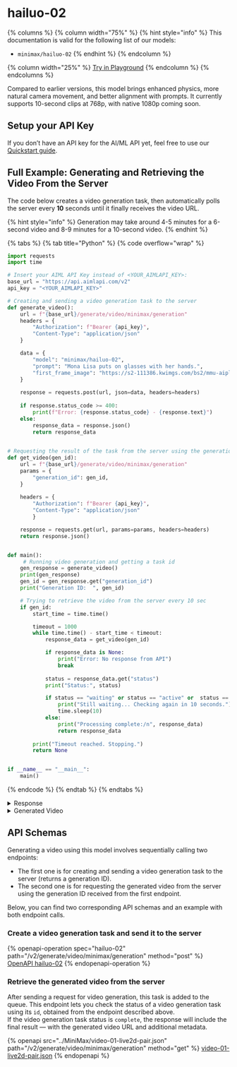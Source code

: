 # hailuo-02

{% columns %}
{% column width="75%" %}
{% hint style="info" %}
This documentation is valid for the following list of our models:

* `minimax/hailuo-02`
{% endhint %}
{% endcolumn %}

{% column width="25%" %}
<a href="https://aimlapi.com/app/?model=minimax/hailuo-02&#x26;mode=video" class="button primary">Try in Playground</a>
{% endcolumn %}
{% endcolumns %}

Compared to earlier versions, this model brings enhanced physics, more natural camera movement, and better alignment with prompts. It currently supports 10-second clips at 768p, with native 1080p coming soon.

## Setup your API Key

If you don’t have an API key for the AI/ML API yet, feel free to use our [Quickstart guide](https://docs.aimlapi.com/quickstart/setting-up).

## Full Example: Generating and Retrieving the Video From the Server

The code below creates a video generation task, then automatically polls the server every **10** seconds until it finally receives the video URL.

{% hint style="info" %}
Generation may take around 4-5 minutes for a 6-second video and 8-9 minutes for a 10-second video.
{% endhint %}

{% tabs %}
{% tab title="Python" %}
{% code overflow="wrap" %}
```python
import requests
import time

# Insert your AIML API Key instead of <YOUR_AIMLAPI_KEY>:
base_url = "https://api.aimlapi.com/v2"
api_key = "<YOUR_AIMLAPI_KEY>"

# Creating and sending a video generation task to the server
def generate_video():
    url = f"{base_url}/generate/video/minimax/generation"
    headers = {
        "Authorization": f"Bearer {api_key}",
        "Content-Type": "application/json"
    }

    data = {
        "model": "minimax/hailuo-02",
        "prompt": "Mona Lisa puts on glasses with her hands.",
        "first_frame_image": "https://s2-111386.kwimgs.com/bs2/mmu-aiplatform-temp/kling/20240620/1.jpeg"      
    }
 
    response = requests.post(url, json=data, headers=headers)
    
    if response.status_code >= 400:
        print(f"Error: {response.status_code} - {response.text}")
    else:
        response_data = response.json()
        return response_data
    

# Requesting the result of the task from the server using the generation_id
def get_video(gen_id):
    url = f"{base_url}/generate/video/minimax/generation"
    params = {
        "generation_id": gen_id,
    }
    
    headers = {
        "Authorization": f"Bearer {api_key}", 
        "Content-Type": "application/json"
        }

    response = requests.get(url, params=params, headers=headers)
    return response.json()


def main():
     # Running video generation and getting a task id
    gen_response = generate_video()
    print(gen_response)
    gen_id = gen_response.get("generation_id")
    print("Generation ID:  ", gen_id)

    # Trying to retrieve the video from the server every 10 sec
    if gen_id:
        start_time = time.time()

        timeout = 1000
        while time.time() - start_time < timeout:
            response_data = get_video(gen_id)

            if response_data is None:
                print("Error: No response from API")
                break
        
            status = response_data.get("status")
            print("Status:", status)

            if status == "waiting" or status == "active" or  status == "queued" or status == "generating":
                print("Still waiting... Checking again in 10 seconds.")
                time.sleep(10)
            else:
                print("Processing complete:/n", response_data)
                return response_data
   
        print("Timeout reached. Stopping.")
        return None     


if __name__ == "__main__":
    main()
```
{% endcode %}
{% endtab %}
{% endtabs %}

<details>

<summary>Response</summary>

{% code overflow="wrap" %}
```json5
{'generation_id': '282052359471184', 'status': 'queued'}
Gen_ID:   282052359471184
Status: queued
Still waiting... Checking again in 10 seconds.
Status: queued
Still waiting... Checking again in 10 seconds.
Status: queued
Still waiting... Checking again in 10 seconds.
Status: queued
Still waiting... Checking again in 10 seconds.
Status: queued
Still waiting... Checking again in 10 seconds.
Status: queued
Still waiting... Checking again in 10 seconds.
Status: generating
Still waiting... Checking again in 10 seconds.
Status: generating
Still waiting... Checking again in 10 seconds.
Status: generating
Still waiting... Checking again in 10 seconds.
Status: generating
Still waiting... Checking again in 10 seconds.
Status: generating
Still waiting... Checking again in 10 seconds.
Status: generating
Still waiting... Checking again in 10 seconds.
Status: generating
Still waiting... Checking again in 10 seconds.
Status: generating
Still waiting... Checking again in 10 seconds.
Status: generating
Still waiting... Checking again in 10 seconds.
Status: generating
Still waiting... Checking again in 10 seconds.
Status: generating
Still waiting... Checking again in 10 seconds.
Status: generating
Still waiting... Checking again in 10 seconds.
Status: generating
Still waiting... Checking again in 10 seconds.
Status: generating
Still waiting... Checking again in 10 seconds.
Status: generating
Still waiting... Checking again in 10 seconds.
Status: generating
Still waiting... Checking again in 10 seconds.
Status: generating
Still waiting... Checking again in 10 seconds.
Status: generating
Still waiting... Checking again in 10 seconds.
Status: completed
Processing complete:/n {'id': '282052359471184', 'status': 'completed', 'video': {'url': 'https://cdn.aimlapi.com/whale/inference_output%2Fvideo%2F2025-06-20%2Fff397144-0af8-4c32-a157-b60b1e05ed32%2Foutput.mp4?Expires=1750446300&OSSAccessKeyId=LTAI5tAmwsjSaaZVA6cEFAUu&Signature=hNtlgGPljugZ1uxDyRPXRCBS%2B1Y%3D'}}
```
{% endcode %}

</details>

<details>

<summary>Generated Video</summary>

**Original**: [768x1142](https://drive.google.com/file/d/1l4R2YH2jowZR1Brgbrg3wQYqip3bFtMu/view?usp=sharing)

**Low-res GIF preview**:

<figure><img src="../../../.gitbook/assets/minimax-hailuo-02-preview.gif" alt=""><figcaption></figcaption></figure>

</details>

## API Schemas

Generating a video using this model involves sequentially calling two endpoints:&#x20;

* The first one is for creating and sending a video generation task to the server (returns a generation ID).
* The second one is for requesting the generated video from the server using the generation ID received from the first endpoint.&#x20;

Below, you can find two corresponding API schemas and an example with both endpoint calls.

### Create a video generation task and send it to the server

{% openapi-operation spec="hailuo-02" path="/v2/generate/video/minimax/generation" method="post" %}
[OpenAPI hailuo-02](https://raw.githubusercontent.com/aimlapi/api-docs/refs/heads/main/docs/api-references/video-models/MiniMax/hailuo-02.json)
{% endopenapi-operation %}

### Retrieve the generated video from the server

After sending a request for video generation, this task is added to the queue. This endpoint lets you check the status of a video generation task using its `id`, obtained from the endpoint described above.\
If the video generation task status is `complete`, the response will include the final result — with the generated video URL and additional metadata.

{% openapi src="../MiniMax/video-01-live2d-pair.json" path="/v2/generate/video/minimax/generation" method="get" %}
[video-01-live2d-pair.json](../MiniMax/video-01-live2d-pair.json)
{% endopenapi %}
